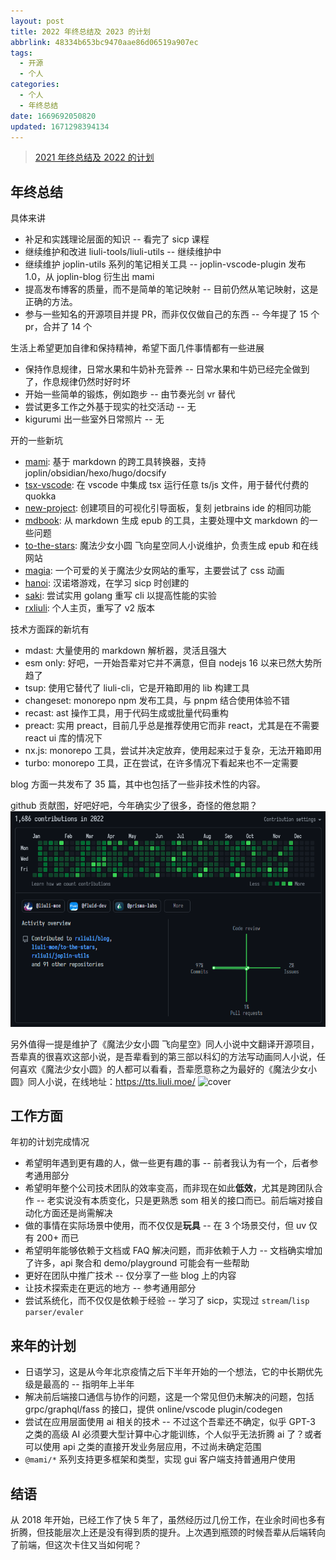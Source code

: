 ```yaml
---
layout: post
title: 2022 年终总结及 2023 的计划
abbrlink: 48334b653bc9470aae86d06519a907ec
tags:
  - 开源
  - 个人
categories:
  - 个人
  - 年终总结
date: 1669692050820
updated: 1671298394134
---
```


> [2021 年终总结及 2022 的计划](/p/971404f2f72c429083a614f8ee522237)

## 年终总结

具体来讲

- 补足和实践理论层面的知识 -- 看完了 sicp 课程
- 继续维护和改进 liuli-tools/liuli-utils -- 继续维护中
- 继续维护 joplin-utils 系列的笔记相关工具 -- joplin-vscode-plugin 发布 1.0，从 joplin-blog 衍生出 mami
- 提高发布博客的质量，而不是简单的笔记映射 -- 目前仍然从笔记映射，这是正确的方法。
- 参与一些知名的开源项目并提 PR，而非仅仅做自己的东西 -- 今年提了 15 个 pr，合并了 14 个

生活上希望更加自律和保持精神，希望下面几件事情都有一些进展

- 保持作息规律，日常水果和牛奶补充营养 -- 日常水果和牛奶已经完全做到了，作息规律仍然时好时坏
- 开始一些简单的锻炼，例如跑步 -- 由节奏光剑 vr 替代
- 尝试更多工作之外基于现实的社交活动 -- 无
- kigurumi 出一些室外日常照片 -- 无

开的一些新坑

- [mami](https://mami.rxliuli.com/): 基于 markdown 的跨工具转换器，支持 joplin/obsidian/hexo/hugo/docsify
- [tsx-vscode](https://marketplace.visualstudio.com/items?itemName=rxliuli.tsx): 在 vscode 中集成 tsx 运行任意 ts/js 文件，用于替代付费的 quokka
- [new-project](https://marketplace.visualstudio.com/items?itemName=rxliuli.new-project): 创建项目的可视化引导面板，复刻 jetbrains ide 的相同功能
- [mdbook](https://github.com/rxliuli/mdbook): 从 markdown 生成 epub 的工具，主要处理中文 markdown 的一些问题
- [to-the-stars](https://tts.liuli.moe/): 魔法少女小圆 飞向星空同人小说维护，负责生成 epub 和在线网站
- [magia](https://magia.rxliuli.com/): 一个可爱的关于魔法少女网站的重写，主要尝试了 css 动画
- [hanoi](https://rxliuli.github.io/hanoi/): 汉诺塔游戏，在学习 sicp 时创建的
- [saki](https://github.com/rxliuli/saki): 尝试实用 golang 重写 cli 以提高性能的实验
- [rxliuli](http://rxliuli.com/): 个人主页，重写了 v2 版本

技术方面踩的新坑有

- mdast: 大量使用的 markdown 解析器，灵活且强大
- esm only: 好吧，一开始吾辈对它并不满意，但自 nodejs 16 以来已然大势所趋了
- tsup: 使用它替代了 liuli-cli，它是开箱即用的 lib 构建工具
- changeset: monorepo npm 发布工具，与 pnpm 结合使用体验不错
- recast: ast 操作工具，用于代码生成或批量代码重构
- preact: 实用 preact，目前几乎总是推荐使用它而非 react，尤其是在不需要 react ui 库的情况下
- nx.js: monorepo 工具，尝试并决定放弃，使用起来过于复杂，无法开箱即用
- turbo: monorepo 工具，正在尝试，在许多情况下看起来也不一定需要

blog 方面一共发布了 35 篇，其中也包括了一些非技术性的内容。

github 贡献图，好吧好吧，今年确实少了很多，奇怪的倦怠期？
![1669860164904.png](/resources/f93da9fc420942c3b092b65ae6579752.png)

另外值得一提是维护了《魔法少女小圆 飞向星空》同人小说中文翻译开源项目，吾辈真的很喜欢这部小说，是吾辈看到的第三部以科幻的方法写动画同人小说，任何喜欢《魔法少女小圆》的人都可以看看，吾辈愿意称之为最好的《魔法少女小圆》同人小说，在线地址：<https://tts.liuli.moe/>
![cover](https://github.com/liuli-moe/to-the-stars/raw/master/books/01/assets/cover.png)

## 工作方面

年初的计划完成情况

- 希望明年遇到更有趣的人，做一些更有趣的事 -- 前者我认为有一个，后者参考通用部分
- 希望明年整个公司技术团队的效率变高，而非现在如此**低效**，尤其是跨团队合作 -- 老实说没有本质变化，只是更熟悉 som 相关的接口而已。前后端对接自动化方面还是尚需解决
- 做的事情在实际场景中使用，而不仅仅是**玩具** -- 在 3 个场景交付，但 uv 仅有 200+ 而已
- 希望明年能够依赖于文档或 FAQ 解决问题，而非依赖于人力 -- 文档确实增加了许多，api 聚合和 demo/playground 可能会有一些帮助
- 更好在团队中推广技术 -- 仅分享了一些 blog 上的内容
- 让技术探索走在更远的地方 -- 参考通用部分
- 尝试系统化，而不仅仅是依赖于经验 -- 学习了 sicp，实现过 `stream`/`lisp parser/evaler`

## 来年的计划

- 日语学习，这是从今年北京疫情之后下半年开始的一个想法，它的中长期优先级是最高的 -- 指明年上半年
- 解决前后端接口通信与协作的问题，这是一个常见但仍未解决的问题，包括 grpc/graphql/fass 的接口，提供 online/vscode plugin/codegen
- 尝试在应用层面使用 ai 相关的技术 -- 不过这个吾辈还不确定，似乎 GPT-3 之类的高级 AI 必须要大型计算中心才能训练，个人似乎无法折腾 ai 了？或者可以使用 api 之类的直接开发业务层应用，不过尚未确定范围
- `@mami/*` 系列支持更多框架和类型，实现 gui 客户端支持普通用户使用

## 结语

从 2018 年开始，已经工作了快 5 年了，虽然经历过几份工作，在业余时间也多有折腾，但技能层次上还是没有得到质的提升。上次遇到瓶颈的时候吾辈从后端转向了前端，但这次卡住又当如何呢？
